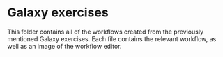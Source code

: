 # Galaxy exercises
This folder contains all of the workflows created from the previously mentioned Galaxy exercises. Each file contains the relevant workflow, as well as an image of the workflow editor. 
